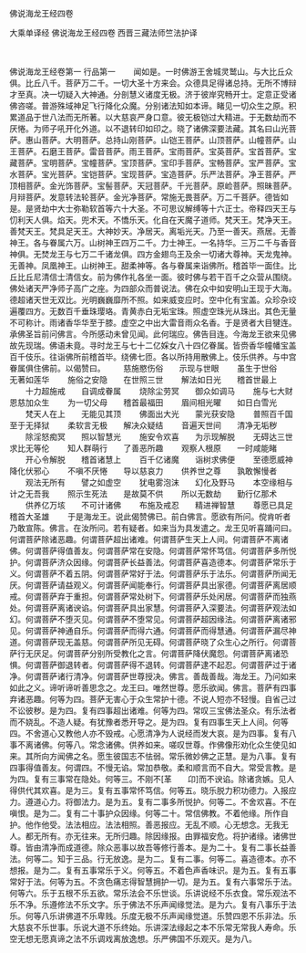 <!-- { "loadSidebar": true } -->
佛说海龙王经四卷


大乘单译经
佛说海龙王经四卷
西晋三藏法师竺法护译


　　

佛说海龙王经卷第一
行品第一
　　闻如是。一时佛游王舍城灵鹫山。与大比丘众俱。比丘八千。菩萨万二千。一切大圣十方来会。众德具足得诸总持。无所不博辩才至真。决一切疑入大神通。分剖慧义诸度无极。济于彼岸究畅开士。定意正受诸佛咨嗟。普游殊域神足飞行降化众魔。分别诸法知如本谛。睹见一切众生之原。积累道品于世八法而无所著。以大慈哀严身口意。彼无极铠过大精进。于无数劫而不厌惓。为师子吼开化外道。以不退转印如印之。晓了诸佛深要法藏。其名曰山光菩萨。惠山菩萨。大明菩萨。总持山刚菩萨。山铠王菩萨。山顶菩萨。山幢菩萨。山王菩萨。石磨王菩萨。雷音菩萨。雨王菩萨。宝雨菩萨。宝英菩萨。宝首菩萨。宝藏菩萨。宝明菩萨。宝幢菩萨。宝顶菩萨。宝印手菩萨。宝畅菩萨。宝严菩萨。宝水菩萨。宝光菩萨。宝铠菩萨。宝现菩萨。宝造菩萨。乐严法菩萨。净王菩萨。严顶相菩萨。金光饰菩萨。宝髻菩萨。天冠菩萨。千光菩萨。原崄菩萨。照昧菩萨。月辩菩萨。发意转法轮菩萨。金光净菩萨。常施无畏菩萨。万二千菩萨。德皆如是。是贤劫中大士弥勒软首等六十大圣。不可思议解缚等十六正士。帝释四天王与忉利天人俱。焰天。兜术天。不憍乐天。化自在天魔子道师。梵天王。梵净天王。善梵天王。梵具足天王。大神妙天。净居天。离垢光天。乃至一善天。燕居。无善神王。各与眷属六万。山树神王四万二千。力士神王。一名持华。三万二千与香音神俱。无焚龙王与七万二千诸龙俱。四方金翅鸟王及余一切诸大尊神。天龙鬼神。无善神。凤凰神王。山树神王。甜柔神等。各与眷属来诣佛所。稽首毕一面住。比丘比丘尼清信士清信女。前为佛作礼各坐一面。彼时佛与若干百千之众营从围绕。佛处诸天严净师子高广之座。为四部众而普说法。佛在众中如安明山王现于大海。德超诸天世无双比。光明巍巍靡所不照。如来威变应时。空中化有宝盖。众珍杂珓遍覆四方。无数百千垂珠璎珞。青黄赤白无垢宝珠。照虚空珠光从珠出。其色无量不可称计。雨诸香华华至于膝。虚空之中出大雷音雨众名香。于是贤者大目犍连。承佛圣旨前问佛言。今所感动未曾见闻。此何瑞应。佛告目连。今海龙王欲来见佛故先现瑞。佛语未竟。寻时龙王与七十二亿婇女八十四亿眷属。皆赍香华幢幡宝盖百千伎乐。往诣佛所前稽首毕。绕佛七匝。各以所持用散佛上。伎乐供养。与中宫眷属俱住佛前。以偈赞曰。
　　慈施愍伤俗　　示现与世眼
　　虽生于世俗　　无著如莲华
　　施俗之安隐　　在世照三世
　　解法如日光　　稽首世最上
　　十力超施戒　　自调成眷属
　　烧除尘劳冥　　御众如调马
　　施与七大财　　恩慈加众生
　　为一切父母　　稽首最福田
　　眉间相光曜　　如日白雪光
　　梵天人在上　　无能见其顶
　　佛面出大光　　蒙光获安隐
　　普照百千国　　至于无择狱
　　柔软言无极　　解决众疑结
　　音遍天世间　　清净无垢秽
　　除淫怒痴冥　　照以智慧光
　　施安令欢喜　　为示现解脱
　　无碍达三世　　求比无等伦
　　知人群萌行　　了善恶所趣
　　观察人根原　　一时咸能睹
　　开心令解脱　　稽首诸慧上
　　百千亿诸魔　　诣树求佛便
　　至德愿威神　　降化伏邪心
　　不嗔不厌惓　　导以慈哀力
　　供养世之尊　　孰敢懈慢者
　　观法无所有　　譬之如虚空
　　犹电雾泡沫　　幻化及野马
　　本空缘相与　　计之无吾我
　　照示生死法　　是故莫不供
　　所以无数劫　　勤行亿那术
　　供养亿万垓　　不可计诸佛
　　布施及戒忍　　精进禅智慧
　　尊愿已具足　　稽首大圣雄
　　于是海龙王。说此偈赞佛已。前白佛言。愿欲有所问。傥肯听者乃敢宣陈。佛言。在汝所问。若有疑者。如来当为具发遣之。龙王见听喜踊问曰。何谓菩萨除诸恶趣。何谓菩萨超出诸难。何谓菩萨生天上人间。何谓菩萨不离诸佛。何谓菩萨得值善友。何谓菩萨常在安隐。何谓菩萨常怀笃信。何谓菩萨多所悦护。何谓菩萨济众因缘。何谓菩萨长益善法。何谓菩萨喜造德本。何谓菩萨常乐于义。何谓菩萨不着五阴。何谓菩萨常好于法。何谓菩萨乐于法乐。何谓菩萨所闻无厌。何谓菩萨请益观义。何谓菩萨闻能奉行。何谓菩萨具出家德。何谓菩萨离居顺戒。何谓菩萨弃于重担。何谓菩萨常处树下。何谓菩萨乐处闲居。何谓菩萨而独燕处。何谓菩萨离诸谀谄。何谓菩萨具出家慧。何谓菩萨入深要法。何谓菩萨观法如幻。何谓菩萨不堕灭见。何谓菩萨不堕常见。何谓菩萨超因缘法。何谓菩萨离诸邪见。何谓菩萨神通自乐。何谓菩萨而得六通。何谓菩萨而得慧通。何谓菩萨漏尽神道。何谓菩萨现无盖慈。何谓菩萨所见无碍。何谓菩萨晓了众生心之所行。何谓菩萨行无厌足。何谓菩萨分别所受教化之言。何谓菩萨降伏魔怨。何谓菩萨离诸恐惧。何谓菩萨御退转者。何谓菩萨得不退转。何谓菩萨逮不起忍。何谓菩萨过于诸净。何谓菩萨诸行清净。何谓菩萨世尊授决。佛言。善哉善哉。海龙王。乃问如来如此之义。谛听谛听善思念之。龙王曰。唯然世尊。愿乐欲闻。佛言。菩萨有四事弃诸恶趣。何等为四。菩萨无害心于众生常护十德。不说人短亦不轻慢。自省己过不讼彼秽。是为四。复有四事超出诸难。何等为四。常叹三宝佛法圣众。有乐法者而不娆乱。不造人疑。有犹豫者悉开导之。是为四。复有四事生天上人间。何等四。不舍道心又教他人亦不毁戒。心愿清净为人说经而发大哀。是为四事。复有八事不离诸佛。何等八。常念诸佛。供养如来。嗟叹世尊。作佛像形劝化众生使见如来。其所向方闻佛之名。愿生彼国志不怯弱。常乐微妙佛之正慧。是为八事。复有四事得值善友。何谓四。不慢无谄。常加恭敬。柔和顺言而不自大。常受言教。是为四。复有三事常在隐处。何等三。不刚不[革　　卬]而不谀谄。除诸贪嫉。见人得供代其欢喜。是为三。复有五事常怀笃信。何等五。晓乐脱力积功德力。入报应力。遵道心力。将御法力。是为五。复有二事多所悦护。何等二。不舍欢喜。不在嗔恨。是为二。复有二十事护众因缘。何等二十。常信佛教。不着他缘。所作自护。他作他受。法法相应。法法相照。善恶报应。无乱不顺。心无想念。无我无人。都无所有。亦无往来。无所归趣。除因缘报。由罪福安危。将护诸缘。诸佛世尊。皆由清净而成道德。除众恶事以故吾等修行善本。是为二十。复有二事长益善法。何等二。知于三品。行无放逸。是为二。复有二事。何等二。喜造德本。亦不想报。是为二。复有五事常乐于义。何等五。不着色声香味识。是为五。复有五事常好于法。何等为五。不贪色痛志得智慧拥护一切。是为五。复有六事常乐于法。何等六。乐于五根不乐五欲。常乐法会不乐世谈。乐讲说经不乐衣食。常乐观法不乐不净。乐遵修法不乐文字。乐于佛法不乐声闻缘觉法。是为六。复有八事乐于法乐。何等八乐讲佛道不乐卑贱。乐度无极不乐声闻缘觉道。乐赞四恩不乐非法。乐大慈哀不乐世事。乐说大道不乐终始。乐讲深法缘起之本不乐常无常我人寿命。乐空无想无愿真谛之法不乐调戏离放逸想。乐严佛国不乐观灭。是为八。
